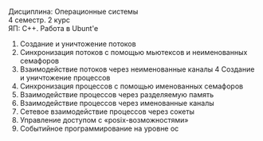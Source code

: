 Дисциплина: Операционные системы    
4 семестр. 2 курс    
ЯП: С++. Работа в Ubunt'е    
1.	Создание и уничтожение потоков
2.	Синхронизация потоков с помощью мьютексов и неименованных семафоров   
3.	Взаимодействие потоков через неименованные каналы
4	Cоздание и уничтожение процессов
5.	Синхронизация процессов с помощью именованных семафоров
6.	Взаимодействие процессов через разделяемую память
7.	Взаимодействие процессов через именованные каналы
8.	Сетевое взаимодействие процессов через сокеты
9.	Управление доступом с «posix-возможностями»
10.	Событийное программирование на уровне ос

